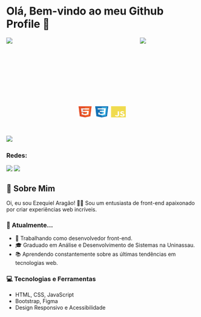 # Olá, Bem-vindo ao meu Github Profile :wave:

<div style="display: flex; justify-content: space-between; width: 100%; height: 150px;">
    <img src="https://github-readme-stats.vercel.app/api?username=Ezequiel-hcj&theme=github_dark_dimmed&show_icons=true&count_private=true&hide=prs&layout=compact" width="38.5%" />
    <img src="https://github-readme-stats.vercel.app/api/top-langs/?username=Ezequiel-hcj&layout=compact&theme=github_dark_dimmed" width="30%" />
</div>




<br>

<p align="center">
  <img alt="HTML" height="30" width="40" src="https://raw.githubusercontent.com/devicons/devicon/master/icons/html5/html5-original.svg">
  <img alt="CSS" height="30" width="40" src="https://raw.githubusercontent.com/devicons/devicon/master/icons/css3/css3-original.svg">
  <img alt="JavaScript" height="30" width="40" src="https://raw.githubusercontent.com/devicons/devicon/master/icons/javascript/javascript-plain.svg">
</p>

<br>

![](https://github-readme-activity-graph.vercel.app/graph?username=Ezequiel-hcj&bg_color=0d1117&color=539bf5&line=00ffe1&point=ffffff&area=true&hide_border=true)
 
### Redes:
 
<div> 
  <a href="https://www.instagram.com/silva__0903?igsh=MWIzOG96MW8xazZzNg%3D%3D&utm_source=qr" target="_blank"><img src="https://img.shields.io/badge/-Instagram-%23E4405F?style=for-the-badge&logo=instagram&logoColor=white" target="_blank"></a>
  <a href="https://www.linkedin.com/in/ezequiel-arag%C3%A3o-378a2518b?utm_source=share&utm_campaign=share_via&utm_content=profile&utm_medium=ios_app" target="_blank"><img src="https://img.shields.io/badge/-LinkedIn-%230077B5?style=for-the-badge&logo=linkedin&logoColor=white" target="_blank"></a>
</div>

## 👋 Sobre Mim

Oi, eu sou Ezequiel Aragão! 👨‍💻 Sou um entusiasta de front-end apaixonado por criar experiências web incríveis.

### 🌱 Atualmente...

- 🚀 Trabalhando como desenvolvedor front-end.
- 🎓 Graduado em Análise e Desenvolvimento de Sistemas na Uninassau.
- 📚 Aprendendo constantemente sobre as últimas tendências em tecnologias web.

### 💻 Tecnologias e Ferramentas

- HTML, CSS, JavaScript
- Bootstrap, Figma
- Design Responsivo e Acessibilidade


